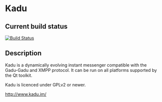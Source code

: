 # Kadu

## Current build status

[![Build Status](https://api.travis-ci.org/chyla/Kadu.svg?branch=master)](https://travis-ci.org/chyla/Kadu)

## Description

Kadu is a dynamically evolving instant messenger compatible with the
Gadu-Gadu and XMPP protocol. It can be run on all platforms supported
by the Qt toolkit.

Kadu is licenced under GPLv2 or newer.

http://www.kadu.im/

